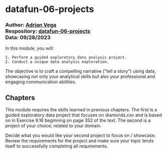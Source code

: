 # datafun-06-projects

### Author: [Adrian Vega](https://github.com/adriacv17) <br >Respository: [datafun-06-projects](https://github.com/adriacv17/datafun-06-projects) <br> Data: 09/28/2023

In this module, you will:

    1. Perform a guided exploratory data analysis project.
    2. Conduct a unique data analysis exploration.

The objective is to craft a compelling narrative ("tell a story") using data, showcasing not only your analytical skills but also your professional and engaging communication abilities.

## Chapters

This module requires the skills learned in previous chapters. The first is a guided exploratory data project that focuses on diamonds.csv and is based on in Exercise 9.16 beginning on page 352 of the text. The second is a project of your choice, related to your domain.

Decide what you would like your second project to focus on / showcase. Review the requirements for the project and make sure your topic lends itself to successfully completing all requirements.